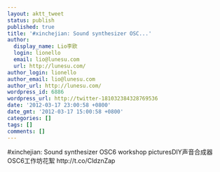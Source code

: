 ```yaml
---
layout: aktt_tweet
status: publish
published: true
title: '#xinchejian: Sound synthesizer OSC...'
author:
  display_name: Lio李欧
  login: lionello
  email: lio@lunesu.com
  url: http://lunesu.com/
author_login: lionello
author_email: lio@lunesu.com
author_url: http://lunesu.com/
wordpress_id: 6886
wordpress_url: http://twitter-181032384328769536
date: '2012-03-17 23:00:58 +0800'
date_gmt: '2012-03-17 15:00:58 +0800'
categories: []
tags: []
comments: []
---
```

<p>#xinchejian: <!--:en-->Sound synthesizer OSC6 workshop pictures<!--:--><!--:zh-->DIY声音合成器OSC6工作坊花絮<!--:--> http://t.co/CldznZap</p>
